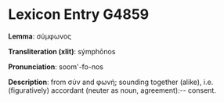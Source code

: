 # Lexicon Entry G4859

**Lemma**: σύμφωνος

**Transliteration (xlit)**: sýmphōnos

**Pronunciation**: soom'-fo-nos

**Description**:
from σύν and φωνή; sounding together (alike), i.e. (figuratively) accordant (neuter as noun, agreement):-- consent.
